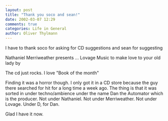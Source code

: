 ```yaml
---
layout: post
title: "Thank you soco and sean!"
date: 2002-03-07 12:29
comments: true
categories: Life in General
author: Oliver Thylmann
---
```



I have to thank soco for asking for CD suggestions and sean for suggesting

Nathaniel Merriweather presents ... Lovage
Music to make love to your old lady by

The cd just rocks. I love &quot;Book of the month&quot;

Finding it was a horror though. I only got it in a CD store because the guy there searched for hit for a long time a week ago. The thing is that it was sorted in under techno/ambience under the name Dan the Automator which is the producer. Not under Nathaniel. Not under Merriweather. Not under Lovage. Under D, for Dan. 

Glad I have it now.


